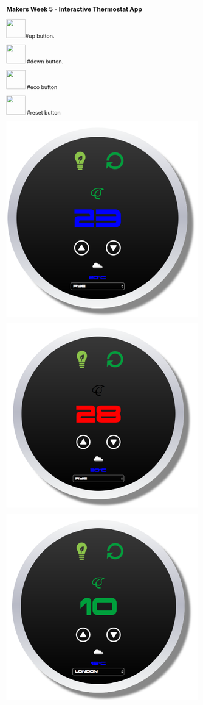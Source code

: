 ### Makers Week 5 - Interactive Thermostat App

<img src="http://image.flaticon.com/icons/svg/56/56690.svg" height="50" width="50">#up button.

<img src="http://s18.postimg.org/nwgb93zc9/down.png" height="50" width="50"> #down button.

<img src="http://pazvizcainoconsultores.com/wp-content/uploads/icono-bombilla-verde-4.png" height="50" width="50"> #eco button

<img src="http://www.clipartbest.com/cliparts/7Ta/KLb/7TaKLb6Xc.png" height="50" width="50"> #reset button

![Alt text](./images/thermo1.png?raw=true "Thermostat1")

![Alt text](./images/thermohighenergy.png?raw=true "Thermostat2")

![Alt text](./images/thermolowenergy.png?raw=true "Thermostat3")
